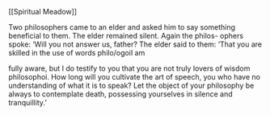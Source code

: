 [[Spiritual Meadow]]
 
Two philosophers came to an elder and asked him to say something beneficial to them. The elder remained silent. Again the philos- ophers spoke: ‘Will you not answer us, father? The elder said to them: ‘That you are skilled in the use of words philo/ogoiI am  
 
fully aware, but I do testify to you that you are not truly lovers of wisdom philosophoi. How long will you cultivate the art of speech, you who have no understanding of what it is to speak? Let the object of your philosophy be always to contemplate death, possessing yourselves in silence and tranquillity.’
